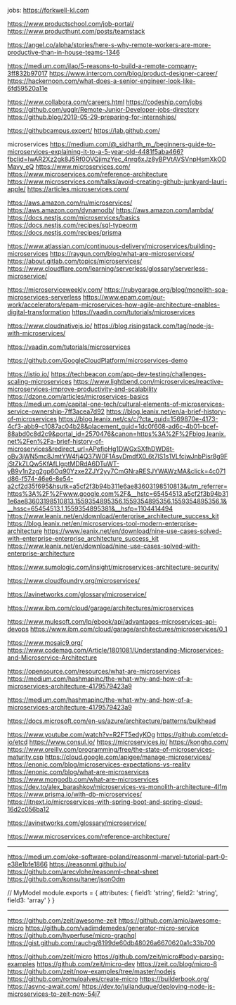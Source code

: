 jobs: https://forkwell-kl.com


https://www.productschool.com/job-portal/
https://www.producthunt.com/posts/teamstack


https://angel.co/alpha/stories/here-s-why-remote-workers-are-more-productive-than-in-house-teams-1346


https://medium.com/ilao/5-reasons-to-build-a-remote-company-3ff832b97017
https://www.intercom.com/blog/product-designer-career/
https://hackernoon.com/what-does-a-senior-engineer-look-like-6fd59520a11e



https://www.collabora.com/careers.html
https://codeship.com/jobs
https://github.com/ugglr/Remote-Junior-Developer-jobs-directory
https://github.blog/2019-05-29-preparing-for-internships/

https://githubcampus.expert/
https://lab.github.com/


microservices
https://medium.com/@_sidharth_m_/beginners-guide-to-microservices-explaining-it-to-a-5-year-old-4481f5aba466?fbclid=IwAR2Xz2gk8J5Rf0OVQjimzYec_4nrq6xJz8yBPVtAVSVnpHsmXkODMavy_eQ
https://www.microservices.com/
https://www.microservices.com/reference-architecture
https://www.microservices.com/talks/avoid-creating-github-junkyard-lauri-apple/
https://articles.microservices.com/

https://aws.amazon.com/ru/microservices/
https://aws.amazon.com/dynamodb/
https://aws.amazon.com/lambda/
https://docs.nestjs.com/microservices/basics
https://docs.nestjs.com/recipes/sql-typeorm
https://docs.nestjs.com/recipes/prisma

https://www.atlassian.com/continuous-delivery/microservices/building-microservices
https://raygun.com/blog/what-are-microservices/
https://about.gitlab.com/topics/microservices/
https://www.cloudflare.com/learning/serverless/glossary/serverless-microservice/

https://microserviceweekly.com/
https://rubygarage.org/blog/monolith-soa-microservices-serverless
https://www.epam.com/our-work/accelerators/epam-microservices-how-agile-architecture-enables-digital-transformation
https://vaadin.com/tutorials/microservices

https://www.cloudnativejs.io/
https://blog.risingstack.com/tag/node-js-with-microservices/

https://vaadin.com/tutorials/microservices

https://github.com/GoogleCloudPlatform/microservices-demo

https://istio.io/
https://techbeacon.com/app-dev-testing/challenges-scaling-microservices
https://www.lightbend.com/microservices/reactive-microservices-improve-productivity-and-scalability
https://dzone.com/articles/microservices-basics
https://medium.com/capital-one-tech/cultural-elements-of-microservices-service-ownership-7ff3acea7d92
https://blog.leanix.net/en/a-brief-history-of-microservices
https://blog.leanix.net/cs/c/?cta_guid=1569870e-4173-4cf3-abb9-c1087ac04b28&placement_guid=1dc0f608-ad6c-4b01-bcef-88abd0c8d2c9&portal_id=2570476&canon=https%3A%2F%2Fblog.leanix.net%2Fen%2Fa-brief-history-of-microservices&redirect_url=APefjpHg1DWGxSXfhDWD8t-oBv3jWN5mc8JmtYW4fj4Q37W0F1AsvDmdfX0_6t7lS1s1VLfcjwJnbPisr8g9FjStZkZLQw5KfAfLlgptMDRdA6DTuWT-yB9y1n2zg2gp6Oq90Yzxe2ZJY2yy7CmGNraRESJYWAWzMA&click=4c071d86-f574-46e6-8e54-a2cf2d35f695&hsutk=a5cf2f3b94b311e6ae83603198510813&utm_referrer=https%3A%2F%2Fwww.google.com%2F&__hstc=65454513.a5cf2f3b94b311e6ae83603198510813.1559354895356.1559354895356.1559354895356.1&__hssc=65454513.1.1559354895381&__hsfp=1104414494
https://www.leanix.net/en/download/enterprise_architecture_success_kit
https://blog.leanix.net/en/microservices-tool-modern-enterprise-architecture
https://www.leanix.net/en/download/nine-use-cases-solved-with-enterprise-enterprise_architecture_success_kit
https://www.leanix.net/en/download/nine-use-cases-solved-with-enterprise-architecture


https://www.sumologic.com/insight/microservices-architecture-security/

https://www.cloudfoundry.org/microservices/

https://avinetworks.com/glossary/microservice/

https://www.ibm.com/cloud/garage/architectures/microservices

https://www.mulesoft.com/lp/ebook/api/advantages-microservices-api-devops
https://www.ibm.com/cloud/garage/architectures/microservices/0_1

https://www.mosaic9.org/
https://www.codemag.com/Article/1801081/Understanding-Microservices-and-Microservice-Architecture

https://opensource.com/resources/what-are-microservices
https://medium.com/hashmapinc/the-what-why-and-how-of-a-microservices-architecture-4179579423a9


https://medium.com/hashmapinc/the-what-why-and-how-of-a-microservices-architecture-4179579423a9

https://docs.microsoft.com/en-us/azure/architecture/patterns/bulkhead

https://www.youtube.com/watch?v=R2FT5edyKOg
https://github.com/etcd-io/etcd
https://www.consul.io/
https://microservices.io/
https://konghq.com/
https://www.oreilly.com/programming/free/the-state-of-microservices-maturity.csp
https://cloud.google.com/apigee/manage-microservices/
https://enonic.com/blog/microservices-expectations-vs-reality
https://enonic.com/blog/what-are-microservices
https://www.mongodb.com/what-are-microservices
https://dev.to/alex_barashkov/microservices-vs-monolith-architecture-4l1m
https://www.prisma.io/with-db-microservices/
https://itnext.io/microservices-with-spring-boot-and-spring-cloud-16d2c056ba12


https://avinetworks.com/glossary/microservice/

https://www.microservices.com/reference-architecture/



















---
https://medium.com/oke-software-poland/reasonml-marvel-tutorial-part-0-e38e1bfe1866
https://reasonml.github.io/
https://github.com/arecvlohe/reasonml-cheat-sheet
https://github.com/konsultaner/jsonOdm








// MyModel
module.exports = {
    attributes: {
        field1: 'string',
        field2: 'string',
        field3: 'array'
    }
}

---

https://github.com/zeit/awesome-zeit
https://github.com/amio/awesome-micro
https://github.com/vadimdemedes/generator-micro-service
https://github.com/hyperfuse/micro-graphql
https://gist.github.com/rauchg/8199de60db48026a6670620a1c33b700


https://github.com/zeit/micro
https://github.com/zeit/micro#body-parsing-examples
https://github.com/zeit/micro-dev
https://zeit.co/blog/micro-8
  https://github.com/zeit/now-examples/tree/master/nodejs
  https://github.com/romuloalves/create-micro
  https://builderbook.org/
  https://async-await.com/
  https://dev.to/julianduque/deploying-node-js-microservices-to-zeit-now-54j7
